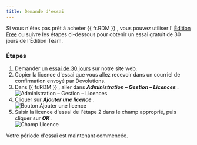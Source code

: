 ```yaml
---
title: Demande d'essai
---
```

Si vous n'êtes pas prêt à acheter {{ fr.RDM }} , vous pouvez utiliser l' [Édition Free](/fr/rdm/windows/installation/client/registration/free-edition/) ou suivre les étapes ci-dessous pour obtenir un essai gratuit de 30 jours de l'Édition Team. 

### Étapes 

1. Demander un [essai de 30 jours](https://devolutions.net/remote-desktop-manager/fr/trial) sur notre site web. 
1. Copier la licence d'essai que vous allez recevoir dans un courriel de confirmation envoyé par Devolutions. 
1. Dans {{ fr.RDM }} , aller dans ***Administration – Gestion – Licences*** .  
![Administration – Gestion – Licences](/img/fr/rdm/windows/clip3417.png) 
1. Cliquer sur ***Ajouter une licence*** .  
![Bouton Ajouter une licence](/img/fr/rdm/windows/RdmWin4118.png) 
1. Saisir la licence d'essai de l'étape 2 dans le champ approprié, puis cliquer sur ***OK*** .  
![Champ Licence](/img/fr/rdm/windows/RDMWin0000.png) 

Votre période d'essai est maintenant commencée. 

